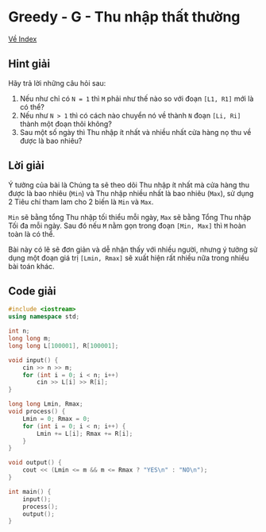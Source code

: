 # Greedy - G - Thu nhập thất thường

[Về Index](index.md)

## Hint giải
Hãy trả lời những câu hỏi sau:
1. Nếu như chỉ có `N = 1` thì `M` phải như thế nào so với đoạn `[L1, R1]` mới là có thể?
2. Nếu như `N > 1` thì có cách nào chuyển nó về thành `N` đoạn `[Li, Ri]` thành một đoạn thôi không?
3. Sau một số ngày thì Thu nhập ít nhất và nhiều nhất cửa hàng nọ thu về được là bao nhiêu?

## Lời giải
Ý tưởng của bài là Chúng ta sẽ theo dõi Thu nhập ít nhất mà cửa hàng thu được là bao nhiêu (`Min`) và Thu nhập nhiều nhất là bao nhiêu (`Max`), sử dụng 2 Tiêu chí tham lam cho 2 biến là `Min` và `Max`. 

`Min` sẽ bằng tổng Thu nhập tối thiểu mỗi ngày, `Max` sẽ bằng Tổng Thu nhập Tối đa mỗi ngày. Sau đó nếu `M` nằm gọn trong đoạn `[Min, Max]` thì `M` hoàn toàn là có thể.

Bài này có lẽ sẽ đơn giản và dễ nhận thấy với nhiều người, nhưng ý tưởng sử dụng một đoạn giá trị `[Lmin, Rmax]` sẽ xuất hiện rất nhiều nữa trong nhiều bài toán khác.

## Code giải
```cpp
#include <iostream>
using namespace std;

int n;
long long m;
long long L[100001], R[100001];

void input() {
    cin >> n >> m;
    for (int i = 0; i < n; i++)
        cin >> L[i] >> R[i];
}

long long Lmin, Rmax;
void process() {
    Lmin = 0; Rmax = 0;
    for (int i = 0; i < n; i++) {
        Lmin += L[i]; Rmax += R[i];
    }
}

void output() {
    cout << (Lmin <= m && m <= Rmax ? "YES\n" : "NO\n");
}

int main() {
    input();
    process();
    output();
}
```